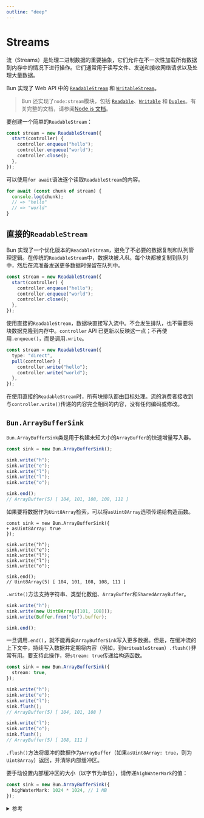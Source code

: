 ```yaml
---
outline: "deep"
---
```


# Streams


流（Streams）是处理二进制数据的重要抽象，它们允许在不一次性加载所有数据到内存中的情况下进行操作。它们通常用于读写文件、发送和接收网络请求以及处理大量数据。

Bun 实现了 Web API 中的 [`ReadableStream`](https://developer.mozilla.org/en-US/docs/Web/API/ReadableStream) 和 [`WritableStream`](https://developer.mozilla.org/en-US/docs/Web/API/WritableStream)。

> Bun 还实现了`node:stream`模块，包括 [`Readable`](https://nodejs.org/api/stream.html#stream_readable_streams)、[`Writable`](https://nodejs.org/api/stream.html#stream_writable_streams) 和 [`Duplex`](https://nodejs.org/api/stream.html#stream_duplex_and_transform_streams)。有关完整的文档，请参阅[Node.js 文档](https://nodejs.org/api/stream.html)。

要创建一个简单的`ReadableStream`：

```ts
const stream = new ReadableStream({
  start(controller) {
    controller.enqueue("hello");
    controller.enqueue("world");
    controller.close();
  },
});
```

可以使用`for await`语法逐个读取`ReadableStream`的内容。

```ts
for await (const chunk of stream) {
  console.log(chunk);
  // => "hello"
  // => "world"
}
```

## 直接的`ReadableStream`

Bun 实现了一个优化版本的`ReadableStream`，避免了不必要的数据复制和队列管理逻辑。在传统的`ReadableStream`中，数据块被*入队*。每个块都被复制到队列中，然后在流准备发送更多数据时保留在队列中。

```ts
const stream = new ReadableStream({
  start(controller) {
    controller.enqueue("hello");
    controller.enqueue("world");
    controller.close();
  },
});
```

使用直接的`ReadableStream`，数据块直接写入流中。不会发生排队，也不需要将块数据克隆到内存中。`controller` API 已更新以反映这一点；不再使用`.enqueue()`，而是调用`.write`。

```ts
const stream = new ReadableStream({
  type: "direct",
  pull(controller) {
    controller.write("hello");
    controller.write("world");
  },
});
```

在使用直接的`ReadableStream`时，所有块排队都由目标处理。流的消费者接收到与`controller.write()`传递的内容完全相同的内容，没有任何编码或修改。

## `Bun.ArrayBufferSink`

`Bun.ArrayBufferSink`类是用于构建未知大小的`ArrayBuffer`的快速增量写入器。

```ts
const sink = new Bun.ArrayBufferSink();

sink.write("h");
sink.write("e");
sink.write("l");
sink.write("l");
sink.write("o");

sink.end();
// ArrayBuffer(5) [ 104, 101, 108, 108, 111 ]
```

如果要将数据作为`Uint8Array`检索，可以将`asUint8Array`选项传递给构造函数。

```ts-diff
const sink = new Bun.ArrayBufferSink({
+ asUint8Array: true
});

sink.write("h");
sink.write("e");
sink.write("l");
sink.write("l");
sink.write("o");

sink.end();
// Uint8Array(5) [ 104, 101, 108, 108, 111 ]
```

`.write()`方法支持字符串、类型化数组、`ArrayBuffer`和`SharedArrayBuffer`。

```ts
sink.write("h");
sink.write(new Uint8Array([101, 108]));
sink.write(Buffer.from("lo").buffer);

sink.end();
```

一旦调用`.end()`，就不能再向`ArrayBufferSink`写入更多数据。但是，在缓冲流的上下文中，持续写入数据并定期将内容（例如，到`WriteableStream`）`.flush()`非常有用。要支持此操作，将`stream: true`传递给构造函数。

```ts
const sink = new Bun.ArrayBufferSink({
  stream: true,
});

sink.write("h");
sink.write("e");
sink.write("l");
sink.flush();
// ArrayBuffer(5) [ 104, 101, 108 ]

sink.write("l");
sink.write("o");
sink.flush();
// ArrayBuffer(5) [ 108, 111 ]
```

`.flush()`方法将缓冲的数据作为`ArrayBuffer`（如果`asUint8Array: true`，则为`Uint8Array`）返回，并清除内部缓冲区。

要手动设置内部缓冲区的大小（以字节为单位），请传递`highWaterMark`的值：

```ts
const sink = new Bun.ArrayBufferSink({
  highWaterMark: 1024 * 1024, // 1 MB
});
```

<details>
<summary>参考</summary>

```ts
/**
 * 快速的增量写入器，在结束时变成`ArrayBuffer`。
 */
export class ArrayBufferSink {
  constructor();

  start(options?: {
    asUint8Array?: boolean;
    /**
     * 预先分配指定大小的内部缓冲区
     * 当块大小较小时，这可以显著提高性能
     */
    highWaterMark?: number;
    /**
     * 在{@link ArrayBufferSink.flush}时，以`Uint8Array`返回写入的数据。
     * 写入将从缓冲区的开头重新开始。
     */
    stream?: boolean;
  }): void;

  write(
    chunk: string | ArrayBufferView | ArrayBuffer | SharedArrayBuffer
  ): number;
  /**
   * 刷新内部缓冲区
   *
   * 如果{@link ArrayBufferSink.start}传递了`stream`选项，这将返回一个`ArrayBuffer`
   * 如果{@link ArrayBufferSink.start}传递了`stream`选项和`asUint8Array`，这将返回一个`Uint8Array`
   * 否则，这将返回自上次刷新以来写入的字节数
   *
   * 此API可能会稍后更改以分离Uint8ArraySink和ArrayBufferSink
   */
  flush(): number | Uint8Array | ArrayBuffer;
  end(): ArrayBuffer | Uint8Array;
}
```

</details>
